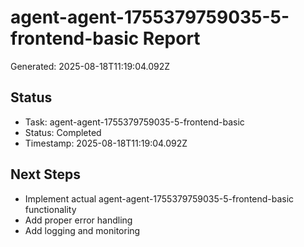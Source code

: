 # agent-agent-1755379759035-5-frontend-basic Report

Generated: 2025-08-18T11:19:04.092Z

## Status
- Task: agent-agent-1755379759035-5-frontend-basic
- Status: Completed
- Timestamp: 2025-08-18T11:19:04.092Z

## Next Steps
- Implement actual agent-agent-1755379759035-5-frontend-basic functionality
- Add proper error handling
- Add logging and monitoring
